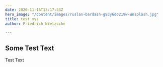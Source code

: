 ```yaml
---
date: 2020-11-16T13:17:53Z
hero_image: "/content/images/ruslan-bardash-g83y6do219w-unsplash.jpg"
title: test xyz
author: Friedrich Nietzsche

---
```

## Some Test Text

Test Text